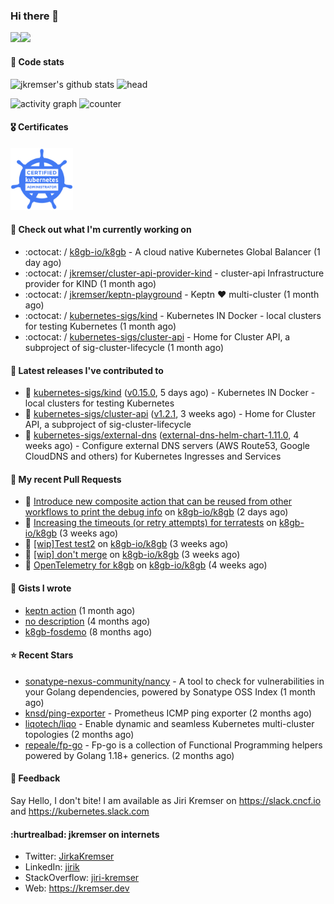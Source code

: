 ### Hi there 👋

 <img src="./b.gif" width="300px"><img src="./b.gif" width="300px">

#### 📱 Code stats

![jkremser's github stats](https://github-readme-stats.vercel.app/api?username=jkremser&count_private=true&show_icons=true&hide_border=false&theme=tokyonight&title_color=5bcdec&bg_color=0d1117&border_radius=false) ![head](https://user-images.githubusercontent.com/535866/175570014-71166aaa-95f7-4a4f-869c-93a16481de4e.jpeg)


![activity graph](https://activity-graph.herokuapp.com/graph?username=jkremser&theme=react-dark)
![counter](https://komarev.com/ghpvc/?username=jkremser&color=5bcdec&style=for-the-badge)

#### 🎖 Certificates
<p align="left"><a href="https://www.credly.com/badges/8ca716d9-fa9b-42e6-b4a1-ad043baf5396/public_url">
<img src="https://raw.githubusercontent.com/cncf/artwork/master/other/cka/color/kubernetes-cka-color.png" alt="https://www.credly.com/badges/8ca716d9-fa9b-42e6-b4a1-ad043baf5396/public_url" width="100" height="100"/> </a>
</p>

#### 👷 Check out what I'm currently working on

- :octocat: / [k8gb-io/k8gb](https://github.com/k8gb-io/k8gb) - A cloud native Kubernetes Global Balancer (1 day ago)
- :octocat: / [jkremser/cluster-api-provider-kind](https://github.com/jkremser/cluster-api-provider-kind) - cluster-api Infrastructure provider for KIND (1 month ago)
- :octocat: / [jkremser/keptn-playground](https://github.com/jkremser/keptn-playground) - Keptn ♥ multi-cluster (1 month ago)
- :octocat: / [kubernetes-sigs/kind](https://github.com/kubernetes-sigs/kind) - Kubernetes IN Docker - local clusters for testing Kubernetes (1 month ago)
- :octocat: / [kubernetes-sigs/cluster-api](https://github.com/kubernetes-sigs/cluster-api) - Home for Cluster API, a subproject of sig-cluster-lifecycle (1 month ago)

#### 🔭 Latest releases I've contributed to

- 🎉 [kubernetes-sigs/kind](https://github.com/kubernetes-sigs/kind) ([v0.15.0](https://github.com/kubernetes-sigs/kind/releases/tag/v0.15.0), 5 days ago) - Kubernetes IN Docker - local clusters for testing Kubernetes
- 🎉 [kubernetes-sigs/cluster-api](https://github.com/kubernetes-sigs/cluster-api) ([v1.2.1](https://github.com/kubernetes-sigs/cluster-api/releases/tag/v1.2.1), 3 weeks ago) - Home for Cluster API, a subproject of sig-cluster-lifecycle
- 🎉 [kubernetes-sigs/external-dns](https://github.com/kubernetes-sigs/external-dns) ([external-dns-helm-chart-1.11.0](https://github.com/kubernetes-sigs/external-dns/releases/tag/external-dns-helm-chart-1.11.0), 4 weeks ago) - Configure external DNS servers (AWS Route53, Google CloudDNS and others) for Kubernetes Ingresses and Services

#### 🔨 My recent Pull Requests

- 💪 [Introduce new composite action that can be reused from other workflows to print the debug info](https://github.com/k8gb-io/k8gb/pull/949) on [k8gb-io/k8gb](https://github.com/k8gb-io/k8gb) (2 days ago)
- 💪 [Increasing the timeouts (or retry attempts) for terratests](https://github.com/k8gb-io/k8gb/pull/941) on [k8gb-io/k8gb](https://github.com/k8gb-io/k8gb) (3 weeks ago)
- 💪 [[wip]Test test2](https://github.com/k8gb-io/k8gb/pull/939) on [k8gb-io/k8gb](https://github.com/k8gb-io/k8gb) (3 weeks ago)
- 💪 [[wip] don&#39;t merge](https://github.com/k8gb-io/k8gb/pull/938) on [k8gb-io/k8gb](https://github.com/k8gb-io/k8gb) (3 weeks ago)
- 💪 [OpenTelemetry for k8gb](https://github.com/k8gb-io/k8gb/pull/934) on [k8gb-io/k8gb](https://github.com/k8gb-io/k8gb) (4 weeks ago)

#### 📓 Gists I wrote

- [keptn action](https://gist.github.com/4b9355e26643217f318fe37faa9ce444) (1 month ago)
- [no description](https://gist.github.com/a8143384049b171d4e64c5aeb6da4793) (4 months ago)
- [k8gb-fosdemo](https://gist.github.com/2f9cccb99120def7250b8c967f333b3f) (8 months ago)

#### ⭐ Recent Stars

- [sonatype-nexus-community/nancy](https://github.com/sonatype-nexus-community/nancy) - A tool to check for vulnerabilities in your Golang dependencies, powered by Sonatype OSS Index (1 month ago)
- [knsd/ping-exporter](https://github.com/knsd/ping-exporter) - Prometheus ICMP ping exporter (2 months ago)
- [liqotech/liqo](https://github.com/liqotech/liqo) - Enable dynamic and seamless Kubernetes multi-cluster topologies (2 months ago)
- [repeale/fp-go](https://github.com/repeale/fp-go) - Fp-go is a collection of Functional Programming helpers powered by Golang 1.18&#43; generics. (2 months ago)

#### 💬 Feedback

Say Hello, I don't bite! I am available as Jiri Kremser on https://slack.cncf.io and https://kubernetes.slack.com


#### :hurtrealbad: jkremser on internets

- Twitter: <a href="https://twitter.com/JirkaKremser">JirkaKremser</a>
- LinkedIn: <a href="https://www.linkedin.com/in/jirik/">jirik</a>
- StackOverflow: <a href="https://stackoverflow.com/users/1594980/jiri-kremser">jiri-kremser</a>
- Web: https://kremser.dev